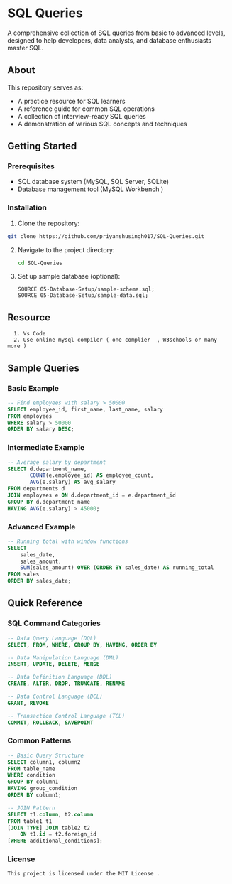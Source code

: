 # SQL Queries 
A comprehensive collection of SQL queries from basic to advanced levels, designed to help developers, data analysts, and database enthusiasts master SQL.

## About
This repository serves as:
- A practice resource for SQL learners
- A reference guide for common SQL operations
- A collection of interview-ready SQL queries
- A demonstration of various SQL concepts and techniques

## Getting Started

### Prerequisites
- SQL database system (MySQL, SQL Server, SQLite)
- Database management tool (MySQL Workbench )

### Installation
1. Clone the repository:
```bash
git clone https://github.com/priyanshusingh017/SQL-Queries.git
```
2. Navigate to the project directory:
   ```bash
   cd SQL-Queries
   ```
3. Set up sample database (optional):
   ```
   SOURCE 05-Database-Setup/sample-schema.sql;
   SOURCE 05-Database-Setup/sample-data.sql;
   ```
## Resource 
```
  1. Vs Code 
  2. Use online mysql compiler ( one complier  , W3schools or many more )
```

## Sample Queries

### Basic Example
```sql
-- Find employees with salary > 50000
SELECT employee_id, first_name, last_name, salary
FROM employees
WHERE salary > 50000
ORDER BY salary DESC;
```
### Intermediate Example
```sql
-- Average salary by department
SELECT d.department_name, 
       COUNT(e.employee_id) AS employee_count,
       AVG(e.salary) AS avg_salary
FROM departments d
JOIN employees e ON d.department_id = e.department_id
GROUP BY d.department_name
HAVING AVG(e.salary) > 45000;
```
### Advanced Example
```sql
-- Running total with window functions
SELECT 
    sales_date,
    sales_amount,
    SUM(sales_amount) OVER (ORDER BY sales_date) AS running_total
FROM sales
ORDER BY sales_date;
```

## Quick Reference

### SQL Command Categories
```sql
-- Data Query Language (DQL)
SELECT, FROM, WHERE, GROUP BY, HAVING, ORDER BY

-- Data Manipulation Language (DML)
INSERT, UPDATE, DELETE, MERGE

-- Data Definition Language (DDL)
CREATE, ALTER, DROP, TRUNCATE, RENAME

-- Data Control Language (DCL)
GRANT, REVOKE

-- Transaction Control Language (TCL)
COMMIT, ROLLBACK, SAVEPOINT
```

### Common Patterns

```sql
-- Basic Query Structure
SELECT column1, column2
FROM table_name
WHERE condition
GROUP BY column1
HAVING group_condition
ORDER BY column1;

-- JOIN Pattern
SELECT t1.column, t2.column
FROM table1 t1
[JOIN TYPE] JOIN table2 t2 
    ON t1.id = t2.foreign_id
[WHERE additional_conditions];

```

### License
```
This project is licensed under the MIT License .
```

